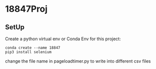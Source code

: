 # 18847Proj

## SetUp
Create a python virtual env or Conda Env for this project:

`conda create --name 18847` \
`pip3 install selenium`

change the file name in pageloadtimer.py to write into different csv files


